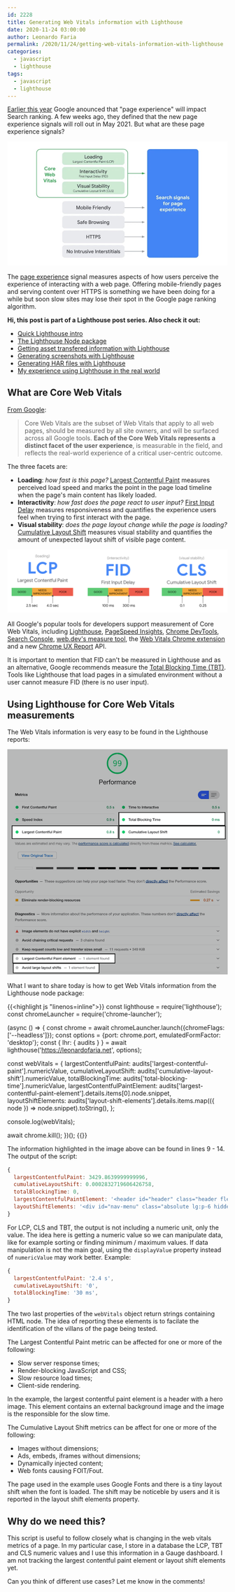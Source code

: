```yaml
---
id: 2228
title: Generating Web Vitals information with Lighthouse
date: 2020-11-24 03:00:00
author: Leonardo Faria
permalink: /2020/11/24/getting-web-vitals-information-with-lighthouse
categories:
  - javascript
  - lighthouse
tags:
  - javascript
  - lighthouse
---
```


[Earlier this year](https://webmasters.googleblog.com/2020/05/evaluating-page-experience.html) Google anounced that "page experience" will impact Search ranking. A few weeks ago, they defined that the new page experience signals will roll out in May 2021. But what are these page experience signals?

![Google's Page experience chart](/wp-content/uploads/2020/11/search-page-experience.jpg)

The [page experience](https://developers.google.com/search/docs/guides/page-experience) signal measures aspects of how users perceive the experience of interacting with a web page. Offering mobile-friendly pages and serving content over HTTPS is something we have been doing for a while but soon slow sites may lose their spot in the Google page ranking algorithm. 

<div class="my-10 p-4 border border-gray-6 rounded-md bg-white">
<strong>Hi, this post is part of a Lighthouse post series. Also check it out:</strong>

<ul>
<li><a href="/2020/11/24/the-undocumented-lighthouse-guide#quick-lighthouse-intro">Quick Lighthouse intro</a></li>
<li><a href="/2020/11/24/the-undocumented-lighthouse-guide#the-lighthouse-node-package">The Lighthouse Node package</a></li>
<li><a href="/2020/11/24/getting-asset-transfered-information-with-lighthouse/">Getting asset transfered information with Lighthouse</a></li>
<li><a href="/2020/11/24/generating-screenshots-with-lighthouse/">Generating screenshots with Lighthouse</a></li>
<li><a href="/2020/11/24/creating-har-files-with-lighthouse/">Generating HAR files with Lighthouse</a></li>
<li><a href="/2020/11/24/my-experience-using-lighthouse-in-the-real-world/">My experience using Lighthouse in the real world</a></li>
</ul>
</div>

## What are Core Web Vitals

[From Google](https://web.dev/vitals/#core-web-vitals):

> Core Web Vitals are the subset of Web Vitals that apply to all web pages, should be measured by all site owners, and will be surfaced across all Google tools. **Each of the Core Web Vitals represents a distinct facet of the user experience**, is measurable in the field, and reflects the real-world experience of a critical user-centric outcome.

The three facets are:

- **Loading**: _how fast is this page?_ [Largest Contentful Paint](https://web.dev/cls/) measures perceived load speed and marks the point in the page load timeline when the page's main content has likely loaded.
- **Interactivity**: _how fast does the page react to user input?_ [First Input Delay](https://web.dev/fid/) measures responsiveness and quantifies the experience users feel when trying to first interact with the page.
- **Visual stability**: _does the page layout change while the page is loading?_ [Cumulative Layout Shift](https://web.dev/cls/) measures visual stability and quantifies the amount of unexpected layout shift of visible page content.

![Core Web Vitals](/wp-content/uploads/2020/11/core-web-vitals.png)

All Google's popular tools for developers support measurement of Core Web Vitals, including [Lighthouse](https://github.com/GoogleChrome/lighthouse), [PageSpeed Insights](https://developers.google.com/speed/pagespeed/insights/), [Chrome DevTools](https://developers.google.com/web/tools/chrome-devtools), [Search Console](https://search.google.com/search-console/about), [web.dev's measure tool](/measure/), the [Web Vitals Chrome extension](https://chrome.google.com/webstore/detail/web-vitals/ahfhijdlegdabablpippeagghigmibma) and a new [Chrome UX Report](https://developers.google.com/web/tools/chrome-user-experience-report) API. 

It is important to mention that FID can't be measured in Lighthouse and as an alternative, Google recommends measure the [Total Blocking Time (TBT)](https://web.dev/tbt/). Tools like Lighthouse that load pages in a simulated environment without a user cannot measure FID (there is no user input).

## Using Lighthouse for Core Web Vitals measurements

The Web Vitals information is very easy to be found in the Lighthouse reports:

![Web Vitals information in Lighthouse report](/wp-content/uploads/2020/11/lighthouse-web-vitals-report.jpg)

What I want to share today is how to get Web Vitals information from the Lighthouse node package:

{{<highlight js "linenos=inline">}}
const lighthouse = require('lighthouse');
const chromeLauncher = require('chrome-launcher');

(async () => {
  const chrome = await chromeLauncher.launch({chromeFlags: ['--headless']});
  const options = {port: chrome.port, emulatedFormFactor: 'desktop'};
  const { lhr: { audits } } = await lighthouse('https://leonardofaria.net', options);

  const webVitals = {
    largestContentfulPaint: audits['largest-contentful-paint'].numericValue,
    cumulativeLayoutShift: audits['cumulative-layout-shift'].numericValue,
    totalBlockingTime: audits['total-blocking-time'].numericValue,
    largestContentfulPaintElement: audits['largest-contentful-paint-element'].details.items[0].node.snippet,
    layoutShiftElements: audits['layout-shift-elements'].details.items.map(({ node }) => node.snippet).toString(),
  };

  console.log(webVitals);

  await chrome.kill();
})();
{{</highlight>}}

The information highlighted in the image above can be found in lines 9 - 14. The output of the script:

```js
{
  largestContentfulPaint: 3429.8639999999996,
  cumulativeLayoutShift: 0.0002832719606426758,
  totalBlockingTime: 0,
  largestContentfulPaintElement: '<header id="header" class="header flex w-full m-0 bg-cover bg-top-center" style="background-image: linear-gradient(rgba(0, 0, 0, 0.7), rgba(0, 0, 0, 0.55))…">',
  layoutShiftElements: '<div id="nav-menu" class="absolute lg:p-6 hidden lg:block self-end text-white rounded-md bg-black sh…">,<a href="https://leonardofaria.net/" class="tracking-tighter text-4xl font-semibold flex flex-shrink-0 text-center px-…">'
}
```

For LCP, CLS and TBT, the output is not including a numeric unit, only the value. The idea here is getting a numeric value so we can manipulate data, like for example sorting or finding minimum / maximum values. If data manipulation is not the main goal, using the `displayValue` property instead of `numericValue` may work better. Example: 

```js
{
  largestContentfulPaint: '2.4 s',
  cumulativeLayoutShift: '0',
  totalBlockingTime: '30 ms',
}
```

The two last properties of the `webVitals` object return strings containing HTML node. The idea of reporting these elements is to facilate the identification of the villans of the page being tested. 

The Largest Contentful Paint metric can be affected for one or more of the following:

- Slow server response times;
- Render-blocking JavaScript and CSS;
- Slow resource load times;
- Client-side rendering.

In the example, the largest contentful paint element is a header with a hero image. This element contains an external background image and the image is the responsible for the slow time. 

The Cumulative Layout Shift metrics can be affect for one or more of the following:

- Images without dimensions;
- Ads, embeds, iframes without dimensions;
- Dynamically injected content;
- Web fonts causing FOIT/Fout.

The page used in the example uses Google Fonts and there is a tiny layout shift when the font is loaded. The shift may be noticeble by users and it is reported in the layout shift elements property.

## Why do we need this? 

This script is useful to follow closely what is changing in the web vitals metrics of a page. In my particular case, I store in a database the LCP, TBT and CLS numeric values and I use this information in a Gauge dashboard. I am not tracking the largest contentful paint element or layout shift elements yet.

Can you think of different use cases? Let me know in the comments!